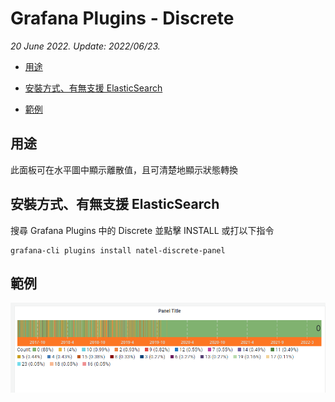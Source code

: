 # Grafana Plugins - Discrete

*20 June 2022. Update: 2022/06/23.*

* [用途](#use)

* [安裝方式、有無支援 ElasticSearch](#install)

* [範例](#example)

<h2 id="use">用途</h2>

此面板可在水平圖中顯示離散值，且可清楚地顯示狀態轉換

<h2 id="install">安裝方式、有無支援 ElasticSearch</h2>

搜尋 Grafana Plugins 中的 Discrete 並點擊 INSTALL 或打以下指令

    grafana-cli plugins install natel-discrete-panel

<h2 id="example">範例</h2>

![img](discrete.png)

